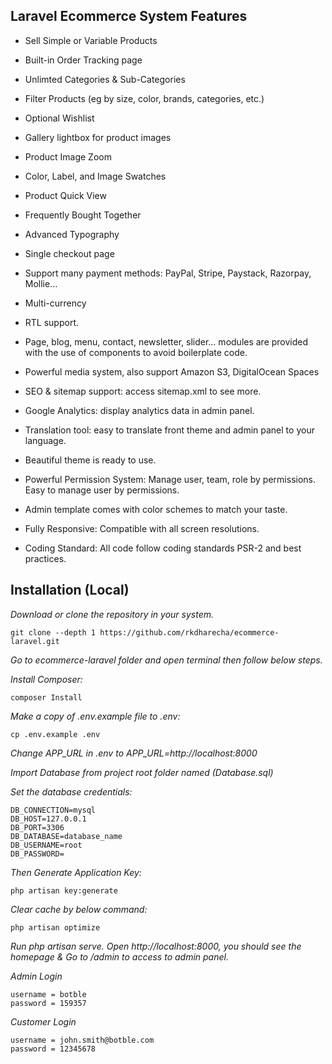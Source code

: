 ## Laravel Ecommerce System Features

- Sell Simple or Variable Products
- Built-in Order Tracking page
- Unlimted Categories & Sub-Categories
- Filter Products (eg by size, color, brands, categories, etc.)
- Optional Wishlist
- Gallery lightbox for product images
- Product Image Zoom
- Color, Label, and Image Swatches
- Product Quick View
- Frequently Bought Together
- Advanced Typography
- Single checkout page
- Support many payment methods: PayPal, Stripe, Paystack, Razorpay, Mollie…
- Multi-currency
- RTL support.

- Page, blog, menu, contact, newsletter, slider… modules are provided with the use of components to avoid boilerplate code.
- Powerful media system, also support Amazon S3, DigitalOcean Spaces
- SEO & sitemap support: access sitemap.xml to see more.
- Google Analytics: display analytics data in admin panel.
- Translation tool: easy to translate front theme and admin panel to your language.
- Beautiful theme is ready to use.
- Powerful Permission System: Manage user, team, role by permissions. Easy to manage user by permissions.
- Admin template comes with color schemes to match your taste.
- Fully Responsive: Compatible with all screen resolutions.
- Coding Standard: All code follow coding standards PSR-2 and best practices.


## Installation (Local)

*Download or clone the repository in your system.*

```
git clone --depth 1 https://github.com/rkdharecha/ecommerce-laravel.git
```

*Go to ecommerce-laravel folder and open terminal then follow below steps.*

*Install Composer:*
```
composer Install
```

*Make a copy of .env.example file to .env:*
```
cp .env.example .env
```

*Change APP_URL in .env to APP_URL=http://localhost:8000*

*Import Database from project root folder named (Database.sql)*

*Set the database credentials:*

```
DB_CONNECTION=mysql
DB_HOST=127.0.0.1
DB_PORT=3306
DB_DATABASE=database_name
DB_USERNAME=root
DB_PASSWORD=
```

*Then Generate Application Key:*

```
php artisan key:generate
```

*Clear cache by below command:*
```
php artisan optimize
```

*Run php artisan serve. Open http://localhost:8000, you should see the homepage & Go to /admin to access to admin panel.*

*Admin Login*
```
username = botble 
password = 159357
```

*Customer Login*
```
username = john.smith@botble.com
password = 12345678
```


